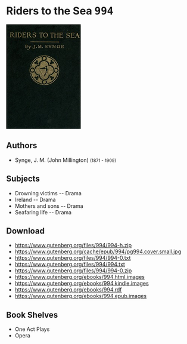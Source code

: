 # Riders to the Sea <kbd>994</kbd>

![](./cover.medium.jpg "")

## Authors


 - Synge, J. M. (John Millington) <small>(1871 - 1909)</small>

## Subjects


 - Drowning victims -- Drama
 - Ireland -- Drama
 - Mothers and sons -- Drama
 - Seafaring life -- Drama

## Download


 - https://www.gutenberg.org/files/994/994-h.zip
 - https://www.gutenberg.org/cache/epub/994/pg994.cover.small.jpg
 - https://www.gutenberg.org/files/994/994-0.txt
 - https://www.gutenberg.org/files/994/994.txt
 - https://www.gutenberg.org/files/994/994-0.zip
 - https://www.gutenberg.org/ebooks/994.html.images
 - https://www.gutenberg.org/ebooks/994.kindle.images
 - https://www.gutenberg.org/ebooks/994.rdf
 - https://www.gutenberg.org/ebooks/994.epub.images

## Book Shelves


 - One Act Plays
 - Opera
